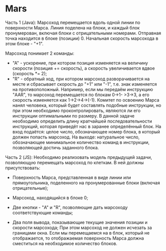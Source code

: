 # Mars

Часть 1 (Java):
Марсоход перемещается вдоль одной линии по поверхности Марса. Линия поделена на
блоки, и каждый блок пронумерован, включая блоки с отрицательными номерами.
Отправная точка находится в блоке (позиции) 0. Начальная скорость марсохода в этом блоке - &quot;+1&quot;.

Марсоход понимает 2 команды:
* &quot;A&quot; - ускорение, при котором позиция изменяется на величину скорости (позиция +=
скорость), а скорость увеличивается вдвое (скорость *= 2);
* &quot;R&quot; - обратный ход, при котором марсоход разворачивается на месте и сбрасывает скорость
до &quot;+1&quot; или &quot;-1&quot;, т.е. знак изменяется на противоположный.
Например, если мы передаём инструкцию &quot;AAR&quot;, то марсоход перемещается по блокам 0-&gt;1-
&gt;3-&gt;3, а его скорость изменяется как 1-&gt;2-&gt;4-&gt;(-1).
Комитет по освоению Марса нанял человека, который будет составлять подобные
инструкции, но при этом необходимо проконтролировать, являются ли его инструкции
оптимальными по размеру. В данной задаче необходимо определить длину кратчайшей
последовательности инструкций, которая приведёт нас в заранее определённый блок.
На вход подаётся: целое число, обозначающее номер блока, в который должен попасть
марсоход.
На выходе: натуральное число, обозначающее минимальное количество команд в
инструкции, позволяющей достичь заданного блока.

Часть 2 (JS):
Необходимо реализовать модель предыдущей задачи, позволяющую перемещать марсоход
по клеткам. В ней должны присутствовать:
* Поверхность Марса, представленная в виде линии или прямоугольника, поделенного на
пронумерованные блоки (включая отрицательные);
* Марсоход, находящийся в блоке 0;
* Две кнопки - &quot;A&quot; и &quot;R&quot;, позволяющие дать марсоходу соответствующие команды;

* Два поля вывода, показывающие текущие значения позиции и скорости марсохода;
При этом марсоход не должен исчезать за границами окна. Если мы перемещаемся на в
блок, который не отображается, то отображаемая поверхность Марса должна сместиться на
необходимое количество блоков.
